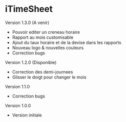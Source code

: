 iTimeSheet
==========

Version 1.3.0 (A venir)
- Pouvoir editer un creneau horaire
- Rapport au mois customisable
- Ajout du taux horaire et de la devise dans les rapports
- Nouveau logo & nouvelles couleurs
- Correction bugs

Version 1.2.0 (Disponible)
- Correction des demi-journees
- Glisser le doigt pour changer le mois

Version 1.1.0
- Correction bugs

Version 1.0.0
- Version initiale
